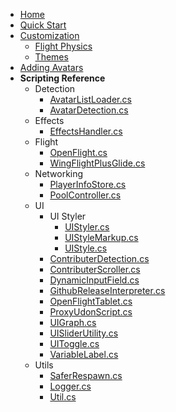 <!-- docs/_sidebar.md -->

* [Home](/)
* [Quick Start](QUICKSTART.md)
* [Customization](CUSTOMIZATION.md)
  * [Flight Physics](FlightPhysics.md)
  * [Themes](Themes.md)
* [Adding Avatars](ADDINGAVATARS.md)
* **Scripting Reference**
  * Detection
    * [AvatarListLoader.cs](ScriptReference/Detection/AvatarListLoader.md)
    * [AvatarDetection.cs](ScriptReference/Detection/AvatarDetection.md)
  * Effects
    * [EffectsHandler.cs](ScriptReference/Effects/EffectsHandler.md)
  * Flight
    * [OpenFlight.cs](ScriptReference/Flight/OpenFlight.md)
    * [WingFlightPlusGlide.cs](ScriptReference/Flight/WingFlightPlusGlide.md)
  * Networking
    * [PlayerInfoStore.cs](ScriptReference/Networking/PlayerInfoStore.md)
    * [PoolController.cs](ScriptReference/Networking/PoolController.md)
  * UI
    * UI Styler
      * [UIStyler.cs](ScriptReference/UI/UIStyler/UIStyler.md)
      * [UIStyleMarkup.cs](ScriptReference/UI/UIStyler/UIStyleMarkup.md)
      * [UIStyle.cs](ScriptReference/UI/UIStyler/UIStyle.md)
    * [ContributerDetection.cs](ScriptReference/UI/ContributerDetection.md)
    * [ContributerScroller.cs](ScriptReference/UI/ContributerScroller.md)
    * [DynamicInputField.cs](ScriptReference/UI/DynamicInputField.md)
    * [GithubReleaseInterpreter.cs](ScriptReference/UI/GithubReleaseInterpreter.md)
    * [OpenFlightTablet.cs](ScriptReference/UI/OpenFlightTablet.md)
    * [ProxyUdonScript.cs](ScriptReference/UI/ProxyUdonScript.md)
    * [UIGraph.cs](ScriptReference/UI/UIGraph.md)
    * [UISliderUtility.cs](ScriptReference/UI/UISliderUtility.md)
    * [UIToggle.cs](ScriptReference/UI/UIToggle.md)
    * [VariableLabel.cs](ScriptReference/UI/VariableLabel.md)
  * Utils
    * [SaferRespawn.cs](ScriptReference/Utils/SaferRespawn.md)
    * [Logger.cs](ScriptReference/Utils/Logger.md)
    * [Util.cs](ScriptReference/Utils/Util.md)
<!-- * [Old Readme](READMEOLD.md) -->
